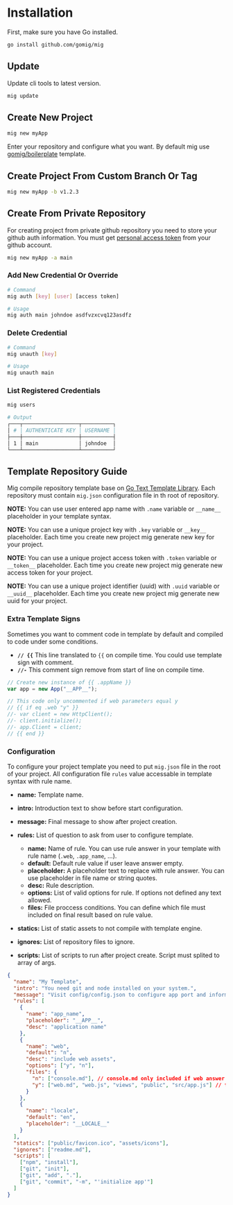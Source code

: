 # Installation

First, make sure you have Go installed.

```bash
go install github.com/gomig/mig
```

## Update

Update cli tools to latest version.

```bash
mig update
```

## Create New Project

```bash
mig new myApp
```

Enter your repository and configure what you want. By default mig use [gomig/boilerplate](https://github.com/gomig/boilerplate) template.

## Create Project From Custom Branch Or Tag

```bash
mig new myApp -b v1.2.3
```

## Create From Private Repository

For creating project from private github repository you need to store your github auth information. You must get [personal access token](https://github.com/settings/tokens) from your github account.

```bash
mig new myApp -a main
```

### Add New Credential Or Override

```bash
# Command
mig auth [key] [user] [access token]

# Usage
mig auth main johndoe asdfvzxcvq123asdfz
```

### Delete Credential

```bash
# Command
mig unauth [key]

# Usage
mig unauth main
```

### List Registered Credentials

```bash
mig users

# Output
┌───┬──────────────────┬──────────┐
│ # │ AUTHENTICATE KEY │ USERNAME │
├───┼──────────────────┼──────────┤
│ 1 │ main             │ johndoe  │
└───┴──────────────────┴──────────┘
```

## Template Repository Guide

Mig compile repository template base on [Go Text Template Library](https://pkg.go.dev/text/template). Each repository must contain `mig.json` configuration file in th root of repository.

**NOTE:** You can use user entered app name with `.name` variable or `__name__` placeholder in your template syntax.

**NOTE:** You can use a unique project key with `.key` variable or `__key__` placeholder. Each time you create new project mig generate new key for your project.

**NOTE:** You can use a unique project access token with `.token` variable or `__token__` placeholder. Each time you create new project mig generate new access token for your project.

**NOTE:** You can use a unique project identifier (uuid) with `.uuid` variable or `__uuid__` placeholder. Each time you create new project mig generate new uuid for your project.

### Extra Template Signs

Sometimes you want to comment code in template by default and compiled to code under some conditions.

- **`// {{`** This line translated to `{{` on compile time. You could use template sign with comment.
- **`//-`** This comment sign remove from start of line on compile time.

```js
// Create new instance of {{ .appName }}
var app = new App("__APP__");

// This code only uncommented if web parameters equal y
// {{ if eq .web "y" }}
//- var client = new HttpClient();
//- client.initialize();
//- app.Client = client;
// {{ end }}
```

### Configuration

To configure your project template you need to put `mig.json` file in the root of your project. All configuration file `rules` value accessable in template syntax with rule name.

- **name:** Template name.
- **intro:** Introduction text to show before start configuration.
- **message:** Final message to show after project creation.
- **rules:** List of question to ask from user to configure template.

  - **name:** Name of rule. You can use rule answer in your template with rule name (`.web`, `.app_name`, ...).
  - **default:** Default rule value if user leave answer empty.
  - **placeholder:** A placeholder text to replace with rule answer. You can use placeholder in file name or string quotes.
  - **desc:** Rule description.
  - **options:** List of valid options for rule. If options not defined any text allowed.
  - **files:** File proccess conditions. You can define which file must included on final result based on rule value.

- **statics:** List of static assets to not compile with template engine.
- **ignores:** List of repository files to ignore.
- **scripts:** List of scripts to run after project create. Script must splited to array of args.

```json
{
  "name": "My Template",
  "intro": "You need git and node installed on your system.",
  "message": "Visit config/config.json to configure app port and information",
  "rules": [
    {
      "name": "app_name",
      "placeholder": "__APP__",
      "desc": "application name"
    },
    {
      "name": "web",
      "default": "n",
      "desc": "include web assets",
      "options": ["y", "n"],
      "files": {
        "n": ["console.md"], // console.md only included if web answer was n
        "y": ["web.md", "web.js", "views", "public", "src/app.js"] // this files and directory not listed if answer was n
      }
    },
    {
      "name": "locale",
      "default": "en",
      "placeholder": "__LOCALE__"
    }
  ],
  "statics": ["public/favicon.ico", "assets/icons"],
  "ignores": ["readme.md"],
  "scripts": [
    ["npm", "install"],
    ["git", "init"],
    ["git", "add", "."],
    ["git", "commit", "-m", "'initialize app'"]
  ]
}
```
